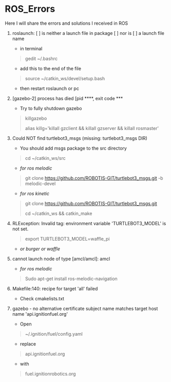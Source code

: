 # ROS_Errors
Here I will share the errors and solutions I received in ROS

1. roslaunch: [ ] is neither a launch file in package [ ] nor is [ ] a launch file name
     - in terminal
     > gedit ~/.bashrc
     - add this to the end of the file 
     > source  ~/catkin_ws/devel/setup.bash 
     - then restart roslaunch or pc

2. [gazebo-2] process has died [pid ****, exit code ***
    - Try to fully shutdown gazebo 
    > killgazebo
    > 
    > alias killg='killall gzclient && killall gzserver && killall rosmaster'  
    
3. Could NOT find turtlebot3_msgs (missing: turtlebot3_msgs DIR)
    - You should add msgs package to the src directory 
    > cd ~/catkin_ws/src 
    - *for ros melodic*
    > git clone https://github.com/ROBOTIS-GIT/turtlebot3_msgs.git -b melodic-devel 
    - *for ros kinetic* 
    > git clone https://github.com/ROBOTIS-GIT/turtlebot3_msgs.git
    > 
    > cd ~/catkin_ws && catkin_make
     
4.  RLException: Invalid <arg> tag: environment variable 'TURTLEBOT3_MODEL' is not set. 
    > export TURTLEBOT3_MODEL=waffle_pi
    - *or burger or waffle*
     
5. cannot launch node of type [amcl/amcl]: amcl 
     - *for ros melodic*
     > Sudo apt-get install ros-melodic-navigation  
     
6. Makefile:140: recipe for target 'all' failed 
     - Check cmakelists.txt
7. gazebo - no alternative certificate subject name matches target host name 'api.ignitionfuel.org'
     - Open
     > ~/.ignition/fuel/config.yaml
     - replace
     > api.ignitionfuel.org
     - with
     > fuel.ignitionrobotics.org  
